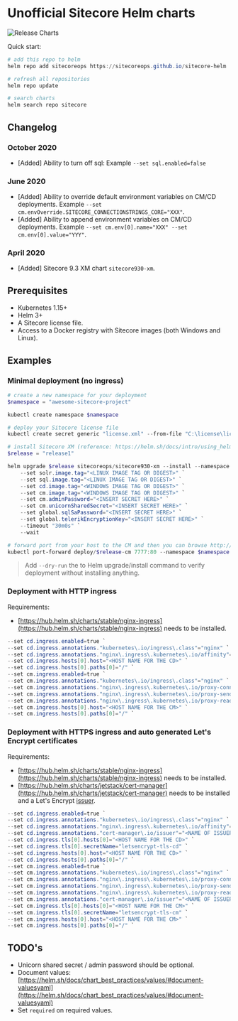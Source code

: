 # Unofficial Sitecore Helm charts

![Release Charts](https://github.com/sitecoreops/sitecore-helm/workflows/Release%20Charts/badge.svg)

Quick start:

```powershell
# add this repo to helm
helm repo add sitecoreops https://sitecoreops.github.io/sitecore-helm

# refresh all repositories
helm repo update

# search charts
helm search repo sitecore
```

## Changelog

### October 2020

- [Added] Ability to turn off sql: Example `--set sql.enabled=false`

### June 2020

- [Added] Ability to override default environment variables on CM/CD deployments. Example `--set cm.envOverride.SITECORE_CONNECTIONSTRINGS_CORE="XXX"`.
- [Added] Ability to append environment variables on CM/CD deployments. Example `--set cm.env[0].name="XXX" --set cm.env[0].value="YYY"`.

### April 2020

- [Added] Sitecore 9.3 XM chart `sitecore930-xm`.

## Prerequisites

- Kubernetes 1.15+
- Helm 3+
- A Sitecore license file.
- Access to a Docker registry with Sitecore images (both Windows and Linux).

## Examples

### Minimal deployment (no ingress)

```powershell
# create a new namespace for your deployment
$namespace = "awesome-sitecore-project"

kubectl create namespace $namespace

# deploy your Sitecore license file
kubectl create secret generic "license.xml" --from-file "C:\license\license.xml" --namespace $namespace

# install Sitecore XM (reference: https://helm.sh/docs/intro/using_helm/)
$release = "release1"

helm upgrade $release sitecoreops/sitecore930-xm --install --namespace $namespace `
    --set solr.image.tag="<LINUX IMAGE TAG OR DIGEST>" `
    --set sql.image.tag="<LINUX IMAGE TAG OR DIGEST>" `
    --set cd.image.tag="<WINDOWS IMAGE TAG OR DIGEST>" `
    --set cm.image.tag="<WINDOWS IMAGE TAG OR DIGEST>" `
    --set cm.adminPassword="<INSERT SECRET HERE>" `
    --set cm.unicornSharedSecret="<INSERT SECRET HERE>" `
    --set global.sqlSaPassword="<INSERT SECRET HERE>" `
    --set global.telerikEncryptionKey="<INSERT SECRET HERE>" `
    --timeout "30m0s" `
    --wait

# forward port from your host to the CM and then you can browse http://localhost:7777
kubectl port-forward deploy/$release-cm 7777:80 --namespace $namespace
```

> Add `--dry-run` the to Helm upgrade/install command to verify deployment without installing anything.

### Deployment with HTTP ingress

Requirements:

- [https://hub.helm.sh/charts/stable/nginx-ingress](https://hub.helm.sh/charts/stable/nginx-ingress) needs to be installed.

```powershell
--set cd.ingress.enabled=true `
--set cd.ingress.annotations."kubernetes\.io/ingress\.class"="nginx" `
--set cd.ingress.annotations."nginx\.ingress\.kubernetes\.io/affinity"="cookie" `
--set cd.ingress.hosts[0].host="<HOST NAME FOR THE CD>" `
--set cd.ingress.hosts[0].paths[0]="/" `
--set cm.ingress.enabled=true `
--set cm.ingress.annotations."kubernetes\.io/ingress\.class"="nginx" `
--set cm.ingress.annotations."nginx\.ingress\.kubernetes\.io/proxy-connect-timeout"="60s" `
--set cm.ingress.annotations."nginx\.ingress\.kubernetes\.io/proxy-send-timeout"="60s" `
--set cm.ingress.annotations."nginx\.ingress\.kubernetes\.io/proxy-read-timeout"="60s" `
--set cm.ingress.hosts[0].host="<HOST NAME FOR THE CM>" `
--set cm.ingress.hosts[0].paths[0]="/" `
```

### Deployment with HTTPS ingress and auto generated Let's Encrypt certificates

Requirements:

- [https://hub.helm.sh/charts/stable/nginx-ingress](https://hub.helm.sh/charts/stable/nginx-ingress) needs to be installed.
- [https://hub.helm.sh/charts/jetstack/cert-manager](https://hub.helm.sh/charts/jetstack/cert-manager) needs to be installed and a Let's Encrypt [issuer](https://cert-manager.io/docs/configuration/acme/http01/).

```powershell
--set cd.ingress.enabled=true `
--set cd.ingress.annotations."kubernetes\.io/ingress\.class"="nginx" `
--set cd.ingress.annotations."nginx\.ingress\.kubernetes\.io/affinity"="cookie" `
--set cd.ingress.annotations."cert-manager\.io/issuer"="<NAME OF ISSUER>" `
--set cd.ingress.tls[0].hosts[0]="<HOST NAME FOR THE CD>" `
--set cd.ingress.tls[0].secretName="letsencrypt-tls-cd" `
--set cd.ingress.hosts[0].host="<HOST NAME FOR THE CD>" `
--set cd.ingress.hosts[0].paths[0]="/" `
--set cm.ingress.enabled=true `
--set cm.ingress.annotations."kubernetes\.io/ingress\.class"="nginx" `
--set cm.ingress.annotations."nginx\.ingress\.kubernetes\.io/proxy-connect-timeout"="60s" `
--set cm.ingress.annotations."nginx\.ingress\.kubernetes\.io/proxy-send-timeout"="60s" `
--set cm.ingress.annotations."nginx\.ingress\.kubernetes\.io/proxy-read-timeout"="60s" `
--set cm.ingress.annotations."cert-manager\.io/issuer"="<NAME OF ISSUER>" `
--set cm.ingress.tls[0].hosts[0]="<HOST NAME FOR THE CM>" `
--set cm.ingress.tls[0].secretName="letsencrypt-tls-cm" `
--set cm.ingress.hosts[0].host="<HOST NAME FOR THE CM>" `
--set cm.ingress.hosts[0].paths[0]="/" `
```

## TODO's

- Unicorn shared secret / admin password should be optional.
- Document values: [https://helm.sh/docs/chart_best_practices/values/#document-valuesyaml](https://helm.sh/docs/chart_best_practices/values/#document-valuesyaml)
- Set `required` on required values.
